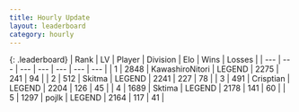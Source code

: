 ```yaml
---
title: Hourly Update
layout: leaderboard
category: hourly
---
```


{: .leaderboard}
| Rank | LV | Player | Division | Elo | Wins | Losses |
| --- | --- | --- | --- | --- | --- | --- |
| <span data-change="0">1</span> | 2848 | <span title="ID: 164871">KawashiroNitori</span> | LEGEND | <span data-change="0">2275</span> | <span data-change="0">241</span> | <span data-change="0">94</span> |
| <span data-change="0">2</span> | 512 | <span title="ID: 402846">Skitma</span> | LEGEND | <span data-change="-10">2241</span> | <span data-change="5">227</span> | <span data-change="2">78</span> |
| <span data-change="0">3</span> | 491 | <span title="ID: 665674">Crisptian</span> | LEGEND | <span data-change="0">2204</span> | <span data-change="0">126</span> | <span data-change="0">45</span> |
| <span data-change="0">4</span> | 1689 | <span title="ID: 353063">Sktima</span> | LEGEND | <span data-change="0">2178</span> | <span data-change="0">141</span> | <span data-change="0">60</span> |
| <span data-change="0">5</span> | 1297 | <span title="ID: 4783">pojlk</span> | LEGEND | <span data-change="0">2164</span> | <span data-change="0">117</span> | <span data-change="0">41</span> |